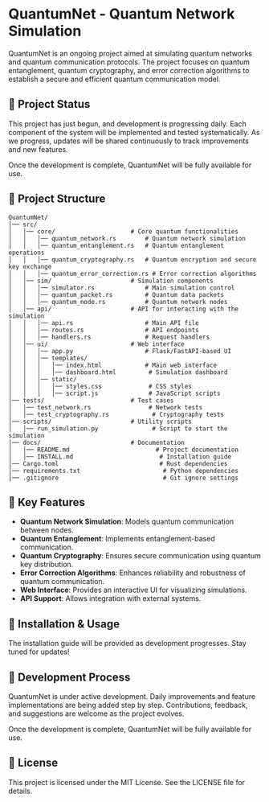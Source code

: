 # QuantumNet - Quantum Network Simulation

QuantumNet is an ongoing project aimed at simulating quantum networks and quantum communication protocols. The project focuses on quantum entanglement, quantum cryptography, and error correction algorithms to establish a secure and efficient quantum communication model.

## 🚀 Project Status

This project has just begun, and development is progressing daily. Each component of the system will be implemented and tested systematically. As we progress, updates will be shared continuously to track improvements and new features.

Once the development is complete, QuantumNet will be fully available for use.

## 📂 Project Structure

```
QuantumNet/
│── src/
│   │── core/                     # Core quantum functionalities
│   │   │── quantum_network.rs        # Quantum network simulation
│   │   │── quantum_entanglement.rs   # Quantum entanglement operations
│   │   │── quantum_cryptography.rs   # Quantum encryption and secure key exchange
│   │   │── quantum_error_correction.rs # Error correction algorithms
│   │── sim/                      # Simulation components
│   │   │── simulator.rs              # Main simulation control
│   │   │── quantum_packet.rs         # Quantum data packets
│   │   │── quantum_node.rs           # Quantum network nodes
│   │── api/                      # API for interacting with the simulation
│   │   │── api.rs                    # Main API file
│   │   │── routes.rs                 # API endpoints
│   │   │── handlers.rs               # Request handlers
│   │── ui/                       # Web interface
│   │   │── app.py                    # Flask/FastAPI-based UI
│   │   │── templates/
│   │   │   │── index.html            # Main web interface
│   │   │   │── dashboard.html         # Simulation dashboard
│   │   │── static/
│   │   │   │── styles.css             # CSS styles
│   │   │   │── script.js              # JavaScript scripts
│── tests/                        # Test cases
│   │── test_network.rs                # Network tests
│   │── test_cryptography.rs            # Cryptography tests
│── scripts/                      # Utility scripts
│   │── run_simulation.py               # Script to start the simulation
│── docs/                         # Documentation
│   │── README.md                        # Project documentation
│   │── INSTALL.md                        # Installation guide
│── Cargo.toml                            # Rust dependencies
│── requirements.txt                       # Python dependencies
│── .gitignore                             # Git ignore settings
```

## 📌 Key Features

- **Quantum Network Simulation**: Models quantum communication between nodes.
- **Quantum Entanglement**: Implements entanglement-based communication.
- **Quantum Cryptography**: Ensures secure communication using quantum key distribution.
- **Error Correction Algorithms**: Enhances reliability and robustness of quantum communication.
- **Web Interface**: Provides an interactive UI for visualizing simulations.
- **API Support**: Allows integration with external systems.

## 🔧 Installation & Usage

The installation guide will be provided as development progresses. Stay tuned for updates!

## 🔄 Development Process

QuantumNet is under active development. Daily improvements and feature implementations are being added step by step. Contributions, feedback, and suggestions are welcome as the project evolves.

Once the development is complete, QuantumNet will be fully available for use.

## 📜 License

This project is licensed under the MIT License. See the LICENSE file for details.

